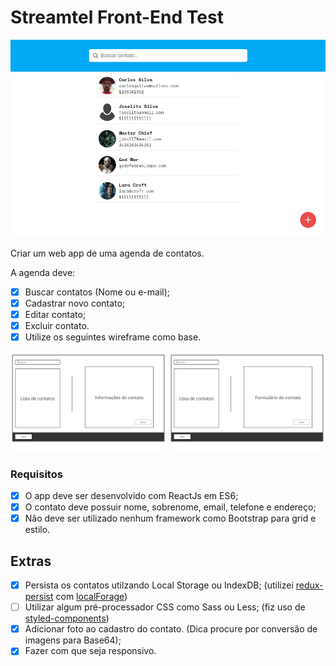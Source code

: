 # Streamtel Front-End Test

<img src="screenshot.png" alt="Drawing" width="550" />

Criar um web app de uma agenda de contatos.

A agenda deve:

* [x] Buscar contatos (Nome ou e-mail);
* [x] Cadastrar novo contato;
* [x] Editar contato;
* [x] Excluir contato.
* [x] Utilize os seguintes wireframe como base.

<img src="wireframe-1.jpg" alt="Drawing" width="250" />
<img src="wireframe-2.jpg" alt="Drawing" width="250" />

### Requisitos

* [x] O app deve ser desenvolvido com ReactJs em ES6;
* [x] O contato deve possuir nome, sobrenome, email, telefone e endereço;
* [x] Não deve ser utilizado nenhum framework como Bootstrap para grid e estilo.

## Extras

* [x] Persista os contatos utilzando Local Storage ou IndexDB; (utilizei [redux-persist](https://github.com/rt2zz/redux-persist) com [localForage](https://github.com/localForage/localForage))
* [ ] Utilizar algum pré-processador CSS como Sass ou Less; (fiz uso de [styled-components](https://github.com/styled-components/styled-components))
* [x] Adicionar foto ao cadastro do contato. (Dica procure por conversão de imagens para Base64);
* [x] Fazer com que seja responsivo.
